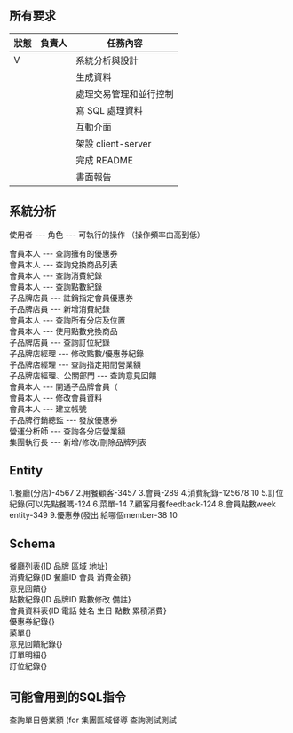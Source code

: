 ## 所有要求
| 狀態 | 負責人 | 任務內容                   |
|------|--------|----------------------------|
|  V   |        | 系統分析與設計             |
|      |        | 生成資料                   |
|      |        | 處理交易管理和並行控制     |
|      |        | 寫 SQL 處理資料            |
|      |        | 互動介面                  |
|      |        | 架設 client-server         |
|      |        | 完成 README                |
|      |        | 書面報告                   |


## 系統分析

使用者 --- 角色 --- 可執行的操作  （操作頻率由高到低）   

會員本人 --- 查詢擁有的優惠券   
會員本人 --- 查詢兌換商品列表   
會員本人 --- 查詢消費紀錄   
會員本人 --- 查詢點數紀錄   
子品牌店員 --- 註銷指定會員優惠券   
子品牌店員 --- 新增消費紀錄   
會員本人 --- 查詢所有分店及位置   
會員本人 --- 使用點數兌換商品  
子品牌店員 --- 查詢訂位紀錄   
子品牌店經理 --- 修改點數/優惠券紀錄   
子品牌店經理 --- 查詢指定期間營業額   
子品牌店經理、公關部門 --- 查詢意見回饋   
會員本人 --- 開通子品牌會員（   
會員本人 --- 修改會員資料   
會員本人 --- 建立帳號  
子品牌行銷總監 --- 發放優惠券   
營運分析師 --- 查詢各分店營業額   
集團執行長 --- 新增/修改/刪除品牌列表   

## Entity
1.餐廳(分店)-4567
2.用餐顧客-3457
3.會員-289
4.消費紀錄-125678 10
5.訂位紀錄(可以先點餐嗎-124
6.菜單-14
7.顧客用餐feedback-124
8.會員點數week entity-349
9.優惠券(發出 給哪個member-38 10


## Schema
餐廳列表{ID 品牌 區域 地址}   
消費紀錄{ID 餐廳ID 會員 消費金額}   
意見回饋{}   
點數紀錄{ID 品牌ID 點數修改 備註}   
會員資料表{ID 電話 姓名 生日 點數 累積消費}   
優惠券紀錄{}   
菜單{}   
意見回饋紀錄{}   
訂單明細{}   
訂位紀錄{}   


## 可能會用到的SQL指令
查詢單日營業額 (for 集團區域督導
查詢測試測試
